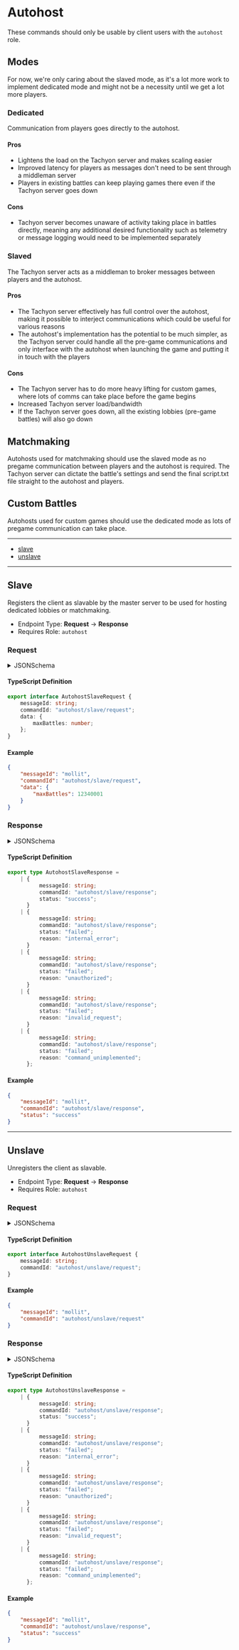 <!-- THIS FILE IS AUTOMATICALLY GENERATED, PLEASE DO NOT EDIT IT MANUALLY -->

# Autohost

These commands should only be usable by client users with the `autohost` role.

## Modes

For now, we're only caring about the slaved mode, as it's a lot more work to implement dedicated mode and might not be a necessity until we get a lot more players.

### Dedicated

Communication from players goes directly to the autohost.

#### Pros

-   Lightens the load on the Tachyon server and makes scaling easier
-   Improved latency for players as messages don't need to be sent through a middleman server
-   Players in existing battles can keep playing games there even if the Tachyon server goes down

#### Cons

-   Tachyon server becomes unaware of activity taking place in battles directly, meaning any additional desired functionality such as telemetry or message logging would need to be implemented separately

### Slaved

The Tachyon server acts as a middleman to broker messages between players and the autohost.

#### Pros

-   The Tachyon server effectively has full control over the autohost, making it possible to interject communications which could be useful for various reasons
-   The autohost's implementation has the potential to be much simpler, as the Tachyon server could handle all the pre-game communications and only interface with the autohost when launching the game and putting it in touch with the players

#### Cons

-   The Tachyon server has to do more heavy lifting for custom games, where lots of comms can take place before the game begins
-   Increased Tachyon server load/bandwidth
-   If the Tachyon server goes down, all the existing lobbies (pre-game battles) will also go down

## Matchmaking

Autohosts used for matchmaking should use the slaved mode as no pregame communication between players and the autohost is required. The Tachyon server can dictate the battle's settings and send the final script.txt file straight to the autohost and players.

## Custom Battles

Autohosts used for custom games should use the dedicated mode as lots of pregame communication can take place.

---
- [slave](#slave)
- [unslave](#unslave)
---

## Slave

Registers the client as slavable by the master server to be used for hosting dedicated lobbies or matchmaking.

- Endpoint Type: **Request** -> **Response**
- Requires Role: `autohost`

### Request

<details>
<summary>JSONSchema</summary>

```json
{
    "$id": "autohost/slave/request",
    "roles": [
        "autohost"
    ],
    "type": "object",
    "properties": {
        "messageId": {
            "type": "string"
        },
        "commandId": {
            "const": "autohost/slave/request",
            "type": "string"
        },
        "data": {
            "type": "object",
            "properties": {
                "maxBattles": {
                    "minimum": 1,
                    "default": 4,
                    "type": "integer"
                }
            },
            "required": [
                "maxBattles"
            ]
        }
    },
    "required": [
        "messageId",
        "commandId",
        "data"
    ]
}
```

</details>

#### TypeScript Definition
```ts
export interface AutohostSlaveRequest {
    messageId: string;
    commandId: "autohost/slave/request";
    data: {
        maxBattles: number;
    };
}

```
#### Example
```json
{
    "messageId": "mollit",
    "commandId": "autohost/slave/request",
    "data": {
        "maxBattles": 12340001
    }
}
```
### Response

<details>
<summary>JSONSchema</summary>

```json
{
    "$id": "autohost/slave/response",
    "roles": [
        "autohost"
    ],
    "anyOf": [
        {
            "type": "object",
            "properties": {
                "messageId": {
                    "type": "string"
                },
                "commandId": {
                    "const": "autohost/slave/response",
                    "type": "string"
                },
                "status": {
                    "const": "success",
                    "type": "string"
                }
            },
            "required": [
                "messageId",
                "commandId",
                "status"
            ]
        },
        {
            "type": "object",
            "properties": {
                "messageId": {
                    "type": "string"
                },
                "commandId": {
                    "const": "autohost/slave/response",
                    "type": "string"
                },
                "status": {
                    "const": "failed",
                    "type": "string"
                },
                "reason": {
                    "const": "internal_error",
                    "type": "string"
                }
            },
            "required": [
                "messageId",
                "commandId",
                "status",
                "reason"
            ]
        },
        {
            "type": "object",
            "properties": {
                "messageId": {
                    "type": "string"
                },
                "commandId": {
                    "const": "autohost/slave/response",
                    "type": "string"
                },
                "status": {
                    "const": "failed",
                    "type": "string"
                },
                "reason": {
                    "const": "unauthorized",
                    "type": "string"
                }
            },
            "required": [
                "messageId",
                "commandId",
                "status",
                "reason"
            ]
        },
        {
            "type": "object",
            "properties": {
                "messageId": {
                    "type": "string"
                },
                "commandId": {
                    "const": "autohost/slave/response",
                    "type": "string"
                },
                "status": {
                    "const": "failed",
                    "type": "string"
                },
                "reason": {
                    "const": "invalid_request",
                    "type": "string"
                }
            },
            "required": [
                "messageId",
                "commandId",
                "status",
                "reason"
            ]
        },
        {
            "type": "object",
            "properties": {
                "messageId": {
                    "type": "string"
                },
                "commandId": {
                    "const": "autohost/slave/response",
                    "type": "string"
                },
                "status": {
                    "const": "failed",
                    "type": "string"
                },
                "reason": {
                    "const": "command_unimplemented",
                    "type": "string"
                }
            },
            "required": [
                "messageId",
                "commandId",
                "status",
                "reason"
            ]
        }
    ]
}
```

</details>

#### TypeScript Definition
```ts
export type AutohostSlaveResponse =
    | {
          messageId: string;
          commandId: "autohost/slave/response";
          status: "success";
      }
    | {
          messageId: string;
          commandId: "autohost/slave/response";
          status: "failed";
          reason: "internal_error";
      }
    | {
          messageId: string;
          commandId: "autohost/slave/response";
          status: "failed";
          reason: "unauthorized";
      }
    | {
          messageId: string;
          commandId: "autohost/slave/response";
          status: "failed";
          reason: "invalid_request";
      }
    | {
          messageId: string;
          commandId: "autohost/slave/response";
          status: "failed";
          reason: "command_unimplemented";
      };

```
#### Example
```json
{
    "messageId": "mollit",
    "commandId": "autohost/slave/response",
    "status": "success"
}
```
---

## Unslave

Unregisters the client as slavable.

- Endpoint Type: **Request** -> **Response**
- Requires Role: `autohost`

### Request

<details>
<summary>JSONSchema</summary>

```json
{
    "$id": "autohost/unslave/request",
    "roles": [
        "autohost"
    ],
    "type": "object",
    "properties": {
        "messageId": {
            "type": "string"
        },
        "commandId": {
            "const": "autohost/unslave/request",
            "type": "string"
        }
    },
    "required": [
        "messageId",
        "commandId"
    ]
}
```

</details>

#### TypeScript Definition
```ts
export interface AutohostUnslaveRequest {
    messageId: string;
    commandId: "autohost/unslave/request";
}

```
#### Example
```json
{
    "messageId": "mollit",
    "commandId": "autohost/unslave/request"
}
```
### Response

<details>
<summary>JSONSchema</summary>

```json
{
    "$id": "autohost/unslave/response",
    "roles": [
        "autohost"
    ],
    "anyOf": [
        {
            "type": "object",
            "properties": {
                "messageId": {
                    "type": "string"
                },
                "commandId": {
                    "const": "autohost/unslave/response",
                    "type": "string"
                },
                "status": {
                    "const": "success",
                    "type": "string"
                }
            },
            "required": [
                "messageId",
                "commandId",
                "status"
            ]
        },
        {
            "type": "object",
            "properties": {
                "messageId": {
                    "type": "string"
                },
                "commandId": {
                    "const": "autohost/unslave/response",
                    "type": "string"
                },
                "status": {
                    "const": "failed",
                    "type": "string"
                },
                "reason": {
                    "const": "internal_error",
                    "type": "string"
                }
            },
            "required": [
                "messageId",
                "commandId",
                "status",
                "reason"
            ]
        },
        {
            "type": "object",
            "properties": {
                "messageId": {
                    "type": "string"
                },
                "commandId": {
                    "const": "autohost/unslave/response",
                    "type": "string"
                },
                "status": {
                    "const": "failed",
                    "type": "string"
                },
                "reason": {
                    "const": "unauthorized",
                    "type": "string"
                }
            },
            "required": [
                "messageId",
                "commandId",
                "status",
                "reason"
            ]
        },
        {
            "type": "object",
            "properties": {
                "messageId": {
                    "type": "string"
                },
                "commandId": {
                    "const": "autohost/unslave/response",
                    "type": "string"
                },
                "status": {
                    "const": "failed",
                    "type": "string"
                },
                "reason": {
                    "const": "invalid_request",
                    "type": "string"
                }
            },
            "required": [
                "messageId",
                "commandId",
                "status",
                "reason"
            ]
        },
        {
            "type": "object",
            "properties": {
                "messageId": {
                    "type": "string"
                },
                "commandId": {
                    "const": "autohost/unslave/response",
                    "type": "string"
                },
                "status": {
                    "const": "failed",
                    "type": "string"
                },
                "reason": {
                    "const": "command_unimplemented",
                    "type": "string"
                }
            },
            "required": [
                "messageId",
                "commandId",
                "status",
                "reason"
            ]
        }
    ]
}
```

</details>

#### TypeScript Definition
```ts
export type AutohostUnslaveResponse =
    | {
          messageId: string;
          commandId: "autohost/unslave/response";
          status: "success";
      }
    | {
          messageId: string;
          commandId: "autohost/unslave/response";
          status: "failed";
          reason: "internal_error";
      }
    | {
          messageId: string;
          commandId: "autohost/unslave/response";
          status: "failed";
          reason: "unauthorized";
      }
    | {
          messageId: string;
          commandId: "autohost/unslave/response";
          status: "failed";
          reason: "invalid_request";
      }
    | {
          messageId: string;
          commandId: "autohost/unslave/response";
          status: "failed";
          reason: "command_unimplemented";
      };

```
#### Example
```json
{
    "messageId": "mollit",
    "commandId": "autohost/unslave/response",
    "status": "success"
}
```

